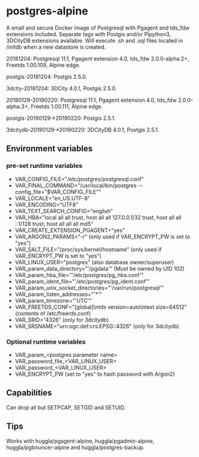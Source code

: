 # postgres-alpine
A small and secure Docker image of Postgresql with Pgagent and tds_fdw extensions included. Separate tags with Postgis and/or Plpython3, 3DCityDB extensions available. Will execute .sh and .sql files located in /initdb when a new datastore is created.

20181204: Postgresql 11.1, Pgagent extension 4.0, tds_fdw 2.0.0-alpha.2+, Freetds 1.00.109, Alpine edge.

postgis-20181204: Postgis 2.5.0.

3dcity-20181204: 3DCity 4.0.1, Postgis 2.5.0.

20190129-20190220: Postgresql 11.1, Pgagent extension 4.0, tds_fdw 2.0.0-alpha.3+, Freetds 1.00.111, Alpine edge.

postgis-20190129->20190220: Postgis 2.5.1.

3dcitydb-20190129->20190220: 3DCityDB 4.0.1, Postgis 2.5.1.

## Environment variables
### pre-set runtime variables
* VAR_CONFIG_FILE="/etc/postgres/postgresql.conf"
* VAR_FINAL_COMMAND="/usr/local/bin/postgres --config_file=\"\$VAR_CONFIG_FILE\""
* VAR_LOCALE="en_US.UTF-8"
* VAR_ENCODING="UTF8"
* VAR_TEXT_SEARCH_CONFIG="english"
* VAR_HBA="local all all trust, host all all 127.0.0.1/32 trust, host all all ::1/128 trust, host all all all md5"
* VAR_CREATE_EXTENSION_PGAGENT="yes"
* VAR_ARGON2_PARAMS="-r" (only used if VAR_ENCRYPT_PW is set to "yes")
* VAR_SALT_FILE="/proc/sys/kernel/hostname" (only used if VAR_ENCRYPT_PW is set to "yes")
* VAR_LINUX_USER="postgres" (also database owner/superuser)
* VAR_param_data_directory="'/pgdata'" (Must be owned by UID 102)
* VAR_param_hba_file="'/etc/postgres/pg_hba.conf'"
* VAR_param_ident_file="'/etc/postgres/pg_ident.conf'"
* VAR_param_unix_socket_directories="'/var/run/postgresql'"
* VAR_param_listen_addresses="'*'"
* VAR_param_timezone="'UTC'"
* VAR_FREETDS_CONF="[global]\\ntds version=auto\\ntext size=64512" (contents of /etc/freerds.conf)
* VAR_SRID="4326" (only for 3dcitydb)
* VAR_SRSNAME="urn:ogc:def:crs:EPSG::4326" (only for 3dcitydb)

### Optional runtime variables
* VAR_param_&lt;postgres parameter name&gt;
* VAR_password_file_&lt;VAR_LINUX_USER&gt;
* VAR_password_&lt;VAR_LINUX_USER&gt;
* VAR_ENCRYPT_PW (set to "yes" to hash password with Argon2)

## Capabilities
Can drop all but SETPCAP, SETGID and SETUID.

## Tips
Works with huggla/pgagent-alpine, huggla/pgadmin-alpine, huggla/pgbouncer-alpine and huggla/postgres-backup.
